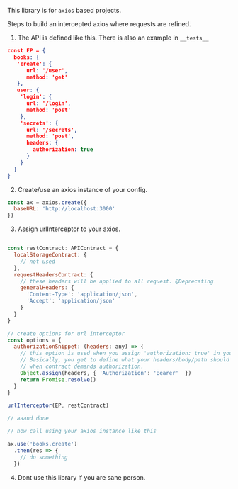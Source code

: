 This library is for `axios` based projects.

Steps to build an intercepted axios where requests are refined.

1. The API is defined like this. There is also an example in `__tests__`

```json
const EP = {
  books: {
   'create': {
      url: '/user',
      method: 'get'
   },
   user: {
    'login': {
      url: '/login',
      method: 'post'
    },
    'secrets': {
      url: '/secrets',
      method: 'post',
      headers: {
        authorization: true
      }
    }
  }
}
```

2. Create/use an axios instance of your config.

```js
const ax = axios.create({
  baseURL: 'http://localhost:3000'
})
```

3. Assign urlInterceptor to your axios.

```js

const restContract: APIContract = {
  localStorageContract: {
    // not used
  },
  requestHeadersContract: {
    // these headers will be applied to all request. @Deprecating
    generalHeaders: {
      'Content-Type': 'application/json',
      'Accept': 'application/json'
    }
  }
}

// create options for url interceptor
const options = {
  authorizationSnippet: (headers: any) => {
    // this option is used when you assign 'authorization: true' in your contract.
    // Basically, you get to define what your headers/body/path should look like
    // when contract demands authorization.
    Object.assign(headers, { 'Authorization': 'Bearer'  })
    return Promise.resolve()
  }
}

urlInterceptor(EP, restContract)

// aaand done

// now call using your axios instance like this

ax.use('books.create')
  .then(res => {
    // do something
  })
```

4. Dont use this library if you are sane person.


